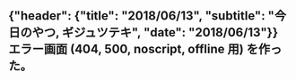 {"header": {"title": "2018/06/13", "subtitle": "今日のやつ, ギジュツテキ", "date": "2018/06/13"}}
エラー画面 (404, 500, noscript, offline 用) を作った。
---